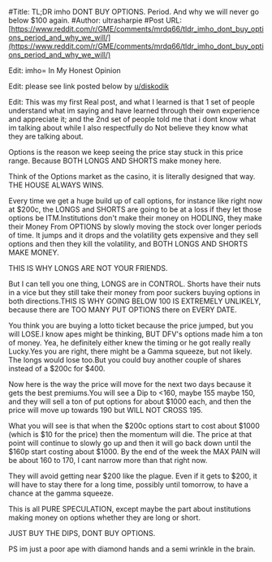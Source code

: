 #Title: TL;DR imho DONT BUY OPTIONS. Period. And why we will never go below $100 again.
#Author: ultrasharpie
#Post URL: [https://www.reddit.com/r/GME/comments/mrdq66/tldr_imho_dont_buy_options_period_and_why_we_will/](https://www.reddit.com/r/GME/comments/mrdq66/tldr_imho_dont_buy_options_period_and_why_we_will/)


Edit: imho= In My Honest Opinion

Edit: please see link posted below by [u/diskodik](https://www.reddit.com/user/diskodik/)

Edit: This was my first Real post, and what I learned is that 1 set of people understand what im saying and have learned through their own experience and appreciate it; and the 2nd set of people told me that i dont know what im talking about while I also respectfully do Not believe they know what they are talking about.

Options is the reason we keep seeing the price stay stuck in this price range. Because BOTH LONGS AND SHORTS make money here.

Think of the Options market as the casino, it is literally designed that way. THE HOUSE ALWAYS WINS.

Every time we get a huge build up of call options, for instance like right now at $200c, the LONGS and SHORTS are going to be at a loss if they let those options be ITM.Institutions don't make their money on HODLING, they make their Money From OPTIONS by slowly moving the stock over longer periods of time. It jumps and it drops and the volatility gets expensive and they sell options and then they kill the volatility, and BOTH LONGS AND SHORTS MAKE MONEY.

THIS IS WHY LONGS ARE NOT YOUR FRIENDS.

But I can tell you one thing, LONGS are in CONTROL. Shorts have their nuts in a vice but they still take their money from poor suckers buying options in both directions.THIS IS WHY GOING BELOW 100 IS EXTREMELY UNLIKELY, because there are TOO MANY PUT OPTIONS there on EVERY DATE.

You think you are buying a lotto ticket because the price jumped, but you will LOSE.I know apes might be thinking, BUT DFV's options made him a ton of money. Yea, he definitely either knew the timing or he got really really Lucky.Yes you are right, there might be a Gamma squeeze, but not likely. The longs would lose too.But you could  buy another couple of shares instead of a $200c for $400.

Now here is the way the price will move for the next two days because it gets the best premiums.You will see a Dip to <160, maybe 155 maybe 150, and they will sell a ton of put options for about $1000 each, and then the price will move up towards 190 but WILL NOT CROSS 195.

What you will see is that when the $200c options start to cost about $1000 (which is $10 for the price) then the momentum will die. The price at that point will continue to slowly go up and then it will go back down until the $160p start costing about $1000. By the end of the week the MAX PAIN will be about 160 to 170, I cant narrow more than that right now.

They will avoid getting near $200 like the plague. Even if it gets to $200, it will have to stay there for a long time, possibly until tomorrow, to have a chance at the gamma squeeze.

This is all PURE SPECULATION, except maybe the part about institutions making money on options whether they are long or short.

JUST BUY THE DIPS, DONT BUY OPTIONS.

PS im just a poor ape with diamond hands and a semi wrinkle in the brain.